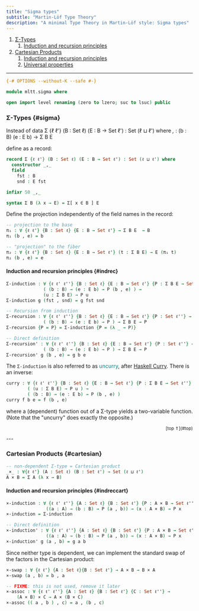 ```yaml
---
title: "Sigma types"
subtitle: "Martin-Löf Type Theory"
description: "A minimal Type Theory in Martin-Löf style: Sigma types"
---
```


1. [Σ-Types](#sigma)
   1. [Induction and recursion principles](#indrec)
1. [Cartesian Products](#cartesian)
   1. [Induction and recursion principles](#indreccart)
   1. [Universal properties](#universal_cart_sigma)

--------------------------------------------------------------------------------

```agda
{-# OPTIONS --without-K --safe #-}

module mltt.sigma where

open import level renaming (zero to lzero; suc to lsuc) public
```

### Σ-Types {#sigma}

Instead of
    data Σ {ℓ ℓ'} (B : Set ℓ) (E : B → Set ℓ') : Set (ℓ ⊔ ℓ') where
      _,_ : (b : B) (e : E b) → Σ B E

define as a record:

```agda
record Σ {ℓ ℓ'} (B : Set ℓ) (E : B → Set ℓ') : Set (ℓ ⊔ ℓ') where
  constructor _,_ 
  field
    fst : B
    snd : E fst

infixr 50 _,_

syntax Σ B (λ x → E) = Σ[ x ∈ B ] E
```

Define the projection independently of the field names in the record:

```agda
-- projection to the base
π₁ : ∀ {ℓ ℓ'} {B : Set ℓ} {E : B → Set ℓ'} → Σ B E  → B
π₁ (b , e) = b

-- "projection" to the fiber
π₂ : ∀ {ℓ ℓ'} {B : Set ℓ} {E : B → Set ℓ'} (t : Σ B E) → E (π₁ t)
π₂ (b , e) = e
```

#### Induction and recursion principles {#indrec}

```agda
Σ-induction : ∀ {ℓ ℓ' ℓ''} {B : Set ℓ} {E : B → Set ℓ'} {P : Σ B E → Set ℓ''} →
              ( (b : B) → (e : E b) → P (b , e) ) → 
              (u : Σ B E) → P u
Σ-induction g (fst , snd) = g fst snd

-- Recursion from induction
Σ-recursion : ∀ {ℓ ℓ' ℓ''} {B : Set ℓ} {E : B → Set ℓ'} {P : Set ℓ''} →
              ( (b : B) → (e : E b) → P ) → Σ B E → P
Σ-recursion {P = P} = Σ-induction {P = (λ _ → P)}

-- Direct definition
Σ-recursion' : ∀ {ℓ ℓ' ℓ''} {B : Set ℓ} {E : B → Set ℓ'} {P : Set ℓ''} →
              ( (b : B) → (e : E b) → P ) → Σ B E → P
Σ-recursion' g (b , e) = g b e
```
The `Σ-induction` is also referred to as <span style="color: teal">uncurry</span>, after [Haskell Curry](https://en.wikipedia.org/wiki/Haskell_Curry). There is an inverse:

```agda
curry : ∀ {ℓ ℓ' ℓ''} {B : Set ℓ} {E : B → Set ℓ'} {P : Σ B E → Set ℓ''} →
        ( (u : Σ B E) → P u ) → 
        ( (b : B) → (e : E b) → P (b , e) )
curry f b e = f (b , e)
```
where a (dependent) function out of a Σ-type yields a two-variable function. (Note that the "uncurry" does exactly the opposite.)


<p style="font-size: smaller; text-align: right">[top ⇑](#top)</p>
---

### Cartesian Products {#cartesian}

```agda
-- non-dependent Σ-type = Cartesian product
_×_ : ∀{ℓ ℓ'} (A : Set ℓ) (B : Set ℓ') → Set (ℓ ⊔ ℓ') 
A × B = Σ A (λ x → B)
```

#### Induction and recursion principles {#indreccart}


```agda
×-induction : ∀ {ℓ ℓ' ℓ''} {A : Set ℓ} {B : Set ℓ'} {P : A × B → Set ℓ''} → 
               ((a : A) → (b : B) → P (a , b)) → (x : A × B) → P x
×-induction = Σ-induction

-- Direct definition
×-induction' : ∀ {ℓ ℓ' ℓ''} {A : Set ℓ} {B : Set ℓ'} {P : A × B → Set ℓ''} → 
               ((a : A) → (b : B) → P (a , b)) → (x : A × B) → P x
×-induction' g (a , b) = g a b
```

Since neither type is dependent, we can implement the standard swap of the factors in the Cartesian product:
```agda
×-swap : ∀ {ℓ ℓ'} {A : Set ℓ}{B : Set ℓ'} → A × B → B × A
×-swap (a , b) = b , a
```

```agda
-- FIXME: this is not used, remove it later
×-assoc : ∀ {ℓ ℓ' ℓ''} {A : Set ℓ} {B : Set ℓ'} {C : Set ℓ''} →
    (A × B) × C → A × (B × C)
×-assoc (( a , b ) , c) = a , (b , c)
```


